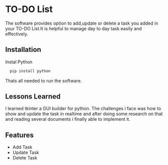 
# TO-DO List

The software provides option to add,update or delete a task you added in your TO-DO List.It is helpful to manage day to day task easily and effectively.



## Installation

Instal Python

```bash
  pip install python
```
Thats all needed to run the software.



## Lessons Learned

I learned tkinter a GUI builder for python. The challenges i face was how to show and update the task in realtime and after doing some research on that and reading several documents i finally able to implement it.


## Features

- Add Task
- Update Task
- Delete Task


